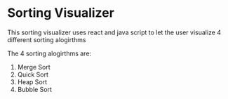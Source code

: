 <h1>Sorting Visualizer</h1>
<p>This sorting visualizer uses react and java script to let the user visualize 4 different sorting alogirthms</p>
<p>The 4 sorting alogirthms are:</p>
<ol>
<li>Merge Sort</li>
<li>Quick Sort</li>
<li>Heap Sort</li>
<li>Bubble Sort</li>
</ol>
